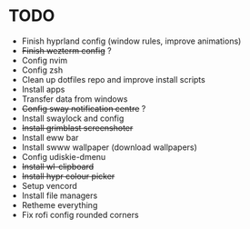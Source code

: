 # TODO

- Finish hyprland config (window rules, improve animations)
- ~~Finish wezterm config~~ ?
- Config nvim
- Config zsh
- Clean up dotfiles repo and improve install scripts
- Install apps
- Transfer data from windows
- ~~Config sway notification centre~~ ?
- Install swaylock and config
- ~~Install grimblast screenshoter~~
- Install eww bar
- Install swww wallpaper (download wallpapers)
- Config udiskie-dmenu
- ~~Install wl-clipboard~~
- ~~Install hypr colour picker~~
- Setup vencord
- Install file managers
- Retheme everything
- Fix rofi config rounded corners